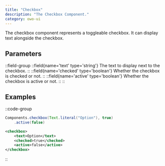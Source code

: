 ```yaml
---
title: "Checkbox"
description: "The Checkbox Component."
category: owo-ui
---
```


The checkbox component represents a toggleable checkbox. It can display text alongside the checkbox.

## Parameters
::field-group
  ::field{name='text' type='string'}
  The text to display next to the checkbox.
  ::
  ::field{name='checked' type='boolean'}
  Whether the checkbox is checked or not.
  ::
  ::field{name='active' type='boolean'}
  Whether the checkbox is active or not.
  ::
::

## Examples

::code-group
```java [Checkbox.java]
Components.checkbox(Text.literal("Option"), true)
    .active(false)
```

```xml [checkbox.xml]
<checkbox>
    <text>Option</text>
    <checked>true</checked>
    <active>false</active>
</checkbox>
```
::
